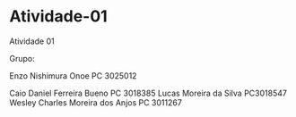 # Atividade-01
Atividade 01

Grupo:

Enzo Nishimura Onoe PC 3025012         

Caio Daniel Ferreira Bueno PC 3018385
Lucas Moreira da Silva PC3018547
Wesley Charles Moreira dos Anjos PC 3011267




